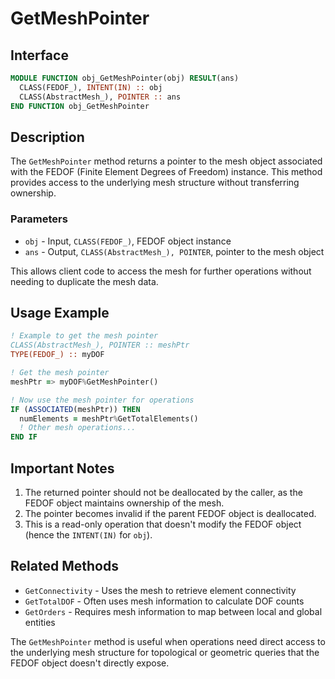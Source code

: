 # GetMeshPointer

## Interface

```fortran
MODULE FUNCTION obj_GetMeshPointer(obj) RESULT(ans)
  CLASS(FEDOF_), INTENT(IN) :: obj
  CLASS(AbstractMesh_), POINTER :: ans
END FUNCTION obj_GetMeshPointer
```

## Description

The `GetMeshPointer` method returns a pointer to the mesh object associated with the FEDOF (Finite Element Degrees of Freedom) instance. This method provides access to the underlying mesh structure without transferring ownership.

### Parameters

- `obj` - Input, `CLASS(FEDOF_)`, FEDOF object instance
- `ans` - Output, `CLASS(AbstractMesh_), POINTER`, pointer to the mesh object

This allows client code to access the mesh for further operations without needing to duplicate the mesh data.

## Usage Example

```fortran
! Example to get the mesh pointer
CLASS(AbstractMesh_), POINTER :: meshPtr
TYPE(FEDOF_) :: myDOF

! Get the mesh pointer
meshPtr => myDOF%GetMeshPointer()

! Now use the mesh pointer for operations
IF (ASSOCIATED(meshPtr)) THEN
  numElements = meshPtr%GetTotalElements()
  ! Other mesh operations...
END IF
```

## Important Notes

1. The returned pointer should not be deallocated by the caller, as the FEDOF object maintains ownership of the mesh.
2. The pointer becomes invalid if the parent FEDOF object is deallocated.
3. This is a read-only operation that doesn't modify the FEDOF object (hence the `INTENT(IN)` for `obj`).

## Related Methods

- `GetConnectivity` - Uses the mesh to retrieve element connectivity
- `GetTotalDOF` - Often uses mesh information to calculate DOF counts
- `GetOrders` - Requires mesh information to map between local and global entities

The `GetMeshPointer` method is useful when operations need direct access to the underlying mesh structure for topological or geometric queries that the FEDOF object doesn't directly expose.
